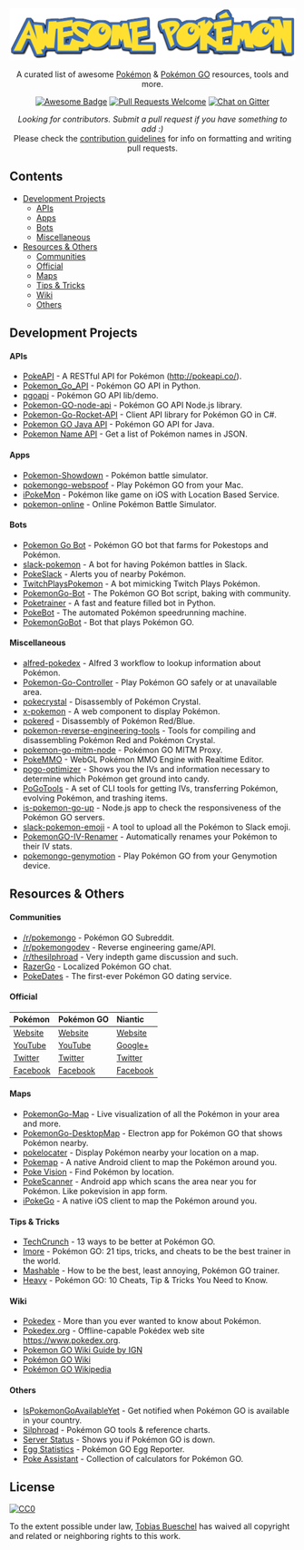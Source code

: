 <p align="center">
  <a href="https://github.com/tobiasbueschel/awesome-pokemon/">
    <img alt="Awesome Pokémon" src="logo.png" width="700">
  </a>
</p>

<div align="center">

<p align="center">
  A curated list of awesome <a href="http://www.pokemon.com/">Pokémon</a> & <a href="http://www.pokemongo.com/">Pokémon GO</a> resources, tools and more.
</p>

<p align="center">
  <a href="https://github.com/sindresorhus/awesome"><img alt="Awesome Badge" src="https://cdn.rawgit.com/sindresorhus/awesome/d7305f38d29fed78fa85652e3a63e154dd8e8829/media/badge.svg"></a>
  <a href="https://github.com/tobiasbueschel/awesome-pokemon/pulls"><img alt="Pull Requests Welcome" src="https://img.shields.io/badge/PRs-welcome-brightgreen.svg?style=flat-square"></a>
  <a href="https://gitter.im/tobiasbueschel/awesome-pokemon"><img alt="Chat on Gitter" src="https://badges.gitter.im/tobiasbueschel/awesome-pokemon.svg"></a>
</p>

<p>
<i>Looking for contributors. Submit a pull request if you have something to add :) </i><br>  
Please check the <a href="https://github.com/tobiasbueschel/awesome-pokemon/blob/master/contributing.md">contribution guidelines</a> for info on formatting and writing pull requests.
</p>

</div>


## Contents
- [Development Projects](#development-projects)
    - [APIs](#apis)
    - [Apps](#apps)
    - [Bots](#bots)
    - [Miscellaneous](#miscellaneous)
- [Resources & Others](#resources--others)
    - [Communities](#communities)
    - [Official](#official)
    - [Maps](#maps)
    - [Tips & Tricks](#tips--tricks)
    - [Wiki](#wiki)
    - [Others](#others)

## Development Projects
#### APIs
- [PokeAPI](https://github.com/PokeAPI/pokeapi/) - A RESTful API for Pokémon (http://pokeapi.co/).
- [Pokemon_Go_API](https://github.com/Mila432/Pokemon_Go_API) - Pokémon GO API in Python.
- [pgoapi](https://github.com/tejado/pgoapi) - Pokémon GO API lib/demo.
- [Pokemon-GO-node-api](https://github.com/Armax/Pokemon-GO-node-api) - Pokémon GO API Node.js library.
- [Pokemon-Go-Rocket-API](https://github.com/FeroxRev/Pokemon-Go-Rocket-API) - Client API library for Pokémon GO in C#.
- [Pokemon GO Java API](https://github.com/Grover-c13/PokeGOAPI-Java) - Pokémon GO API for Java.
- [Pokemon Name API](https://github.com/sindresorhus/pokemon) - Get a list of Pokémon names in JSON.

#### Apps
- [Pokemon-Showdown](https://github.com/Zarel/Pokemon-Showdown) - Pokémon battle simulator.
- [pokemongo-webspoof](https://github.com/iam4x/pokemongo-webspoof) - Play Pokémon GO from your Mac.
- [iPokeMon](https://github.com/Kjuly/iPokeMon) - Pokémon like game on iOS with Location Based Service.
- [pokemon-online](https://github.com/po-devs/pokemon-online) - Online Pokémon Battle Simulator.

#### Bots
- [Pokemon Go Bot](https://github.com/TomTheBotter/Pokemon-Go-Bot-Working-Hack-API) - Pokémon GO bot that farms for Pokestops and Pokémon.
- [slack-pokemon](https://github.com/rvinluan/slack-pokemon) - A bot for having Pokémon battles in Slack.
- [PokeSlack](https://github.com/timwah/pokeslack) - Alerts you of nearby Pokémon.
- [TwitchPlaysPokemon](https://github.com/sunshinekitty/TwitchPlaysPokemon) - A bot mimicking Twitch Plays Pokémon.
- [PokemonGo-Bot](https://github.com/PokemonGoF/PokemonGo-Bot) - The Pokémon GO Bot script, baking with community.
- [Poketrainer](https://github.com/j-e-k/poketrainer) - A fast and feature filled bot in Python.
- [PokeBot](https://github.com/kylecoburn/PokeBot) - The automated Pokémon speedrunning machine.
- [PokemonGoBot](https://github.com/jabbink/PokemonGoBot) - Bot that plays Pokémon GO.

#### Miscellaneous
- [alfred-pokedex](https://github.com/vutran/alfred-pokedex) - Alfred 3 workflow to lookup information about Pokémon.
- [Pokemon-Go-Controller](https://github.com/kahopoon/Pokemon-Go-Controller) - Play Pokémon GO safely or at unavailable area.
- [pokecrystal](https://github.com/pret/pokecrystal) - Disassembly of Pokémon Crystal.
- [x-pokemon](https://github.com/passy/x-pokemon) - A web component to display Pokémon.
- [pokered](https://github.com/pret/pokered) - Disassembly of Pokémon Red/Blue.
- [pokemon-reverse-engineering-tools](https://github.com/pret/pokemon-reverse-engineering-tools) - Tools for compiling and disassembling Pokémon Red and Pokémon Crystal.
- [pokemon-go-mitm-node](https://github.com/rastapasta/pokemon-go-mitm-node) - Pokémon GO MITM Proxy.
- [PokeMMO](https://github.com/maierfelix/PokeMMO) - WebGL Pokémon MMO Engine with Realtime Editor.
- [pogo-optimizer](https://github.com/justinleewells/pogo-optimizer) - Shows you the IVs and information necessary to determine which Pokémon get ground into candy.
- [PoGoTools](https://github.com/nelsyeung/PoGoTools) - A set of CLI tools for getting IVs, transferring Pokémon, evolving Pokémon, and trashing items.
- [is-pokemon-go-up](https://github.com/sotojuan/is-pokemon-go-up) - Node.js app to check the responsiveness of the Pokémon GO servers.
- [slack-pokemon-emoji](https://github.com/fraserxu/slack-pokemon-emoji) - A tool to upload all the Pokémon to Slack emoji.
- [PokemonGO-IV-Renamer](https://github.com/Boren/PokemonGO-IV-Renamer) - Automatically renames your Pokémon to their IV stats.
- [pokemongo-genymotion](https://github.com/jlobos/pokemongo-genymotion) - Play Pokémon GO from your Genymotion device.

## Resources & Others
#### Communities
- [/r/pokemongo](https://www.reddit.com/r/pokemongo/) - Pokémon GO Subreddit.
- [/r/pokemongodev](https://www.reddit.com/r/pokemongodev) - Reverse engineering game/API.
- [/r/thesilphroad](https://www.reddit.com/r/thesilphroad) - Very indepth game discussion and such.
- [RazerGo](https://go.razerzone.com/) - Localized Pokémon GO chat.
- [PokeDates](https://www.projectfixup.com/pokedates/) - The first-ever Pokémon GO dating service.

#### Official

| Pokémon                                                  |           Pokémon GO          |            Niantic                      |
| :------------------------------------------------------  | :---------------------------- | :-------------------------------------- |
| [Website](http://www.pokemon.com/) | [Website](http://www.pokemongo.com/) | [Website](https://www.nianticlabs.com/) |
| [YouTube](https://www.youtube.com/user/pokemon) | [YouTube](https://www.youtube.com/channel/UCA698bls2pjQyiqP9N-iaeg) | [Google+](https://plus.google.com/+Nianticlabs) |
| [Twitter](https://twitter.com/pokemon) | [Twitter](https://twitter.com/PokemonGoApp) | [Twitter](https://twitter.com/NianticLabs) |
| [Facebook](https://www.facebook.com/Pokemon/) | [Facebook](https://www.facebook.com/PokemonGO/) | [Facebook](https://www.facebook.com/nianticlabs) |

#### Maps
- [PokemonGo-Map](https://github.com/AHAAAAAAA/PokemonGo-Map) - Live visualization of all the Pokémon in your area and more.
- [PokemonGo-DesktopMap](https://github.com/mchristopher/PokemonGo-DesktopMap) - Electron app for Pokémon GO that shows Pokémon nearby.
- [pokelocater](https://github.com/emeth-/pokelocater) - Display Pokémon nearby your location on a map.
- [Pokemap](https://github.com/omkarmoghe/Pokemap) - A native Android client to map the Pokémon around you.
- [Poke Vision](https://pokevision.com/) - Find Pokémon by location.
- [PokeScanner](https://github.com/BrianEstrada/PokeScanner) - Android app which scans the area near you for Pokémon. Like pokevision in app form.
- [iPokeGo](https://github.com/istornz/iPokeGo) - A native iOS client to map the Pokémon around you.

#### Tips & Tricks
- [TechCrunch](https://techcrunch.com/gallery/pokemon-go-tips/) - 13 ways to be better at Pokémon GO.
- [Imore](http://www.imore.com/Pokemon-go-tips-tricks-cheats) - Pokémon GO: 21 tips, tricks, and cheats to be the best trainer in the world.
- [Mashable](http://mashable.com/2016/07/08/how-to-play-pokemon-go/#7iz7HhcepPqi) - How to be the best, least annoying, Pokémon GO trainer.
- [Heavy](http://heavy.com/games/2016/07/pokemon-go-cheats-tips-tricks-guide-walkthrough-gps-spoof-fake-pikachu-starter-get-coins-throw-candy-incense-footsteps-pokestops-driving-lucky-eggs/) - Pokémon GO: 10 Cheats, Tip & Tricks You Need to Know.


#### Wiki
- [Pokedex](https://github.com/veekun/pokedex) - More than you ever wanted to know about Pokémon.
- [Pokedex.org](https://github.com/nolanlawson/pokedex.org) - Offline-capable Pokédex web site https://www.pokedex.org.
- [Pokemon GO Wiki Guide by IGN](http://www.ign.com/wikis/pokemon-go)
- [Pokémon GO Wiki](https://pkmngowiki.com/)
- [Pokémon GO Wikipedia](https://en.wikipedia.org/wiki/Pok%C3%A9mon_Go)

#### Others
- [IsPokemonGoAvailableYet](http://www.ispokemongoavailableyet.com/) - Get notified when Pokémon GO is available in your country.
- [Silphroad](https://thesilphroad.com/research) - Pokémon GO tools & reference charts.
- [Server Status](http://www.mmoserverstatus.com/pokemon_go) - Shows you if Pokémon GO is down.
- [Egg Statistics](https://app.cmmcd.com/) - Pokémon GO Egg Reporter.
- [Poke Assistant](https://pokeassistant.com/) - Collection of calculators for Pokémon GO.

## License
[![CC0](http://mirrors.creativecommons.org/presskit/buttons/88x31/svg/cc-zero.svg)](https://creativecommons.org/publicdomain/zero/1.0/)

To the extent possible under law, [Tobias Bueschel](http://github.com/tobiasbueschel) has waived all copyright and related or neighboring rights to this work.
